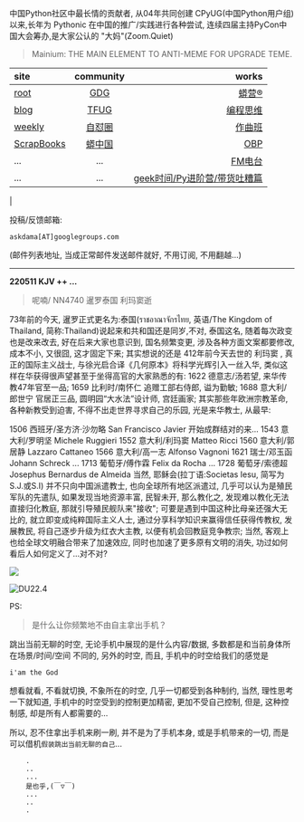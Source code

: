 中国Python社区中最长情的贡献者, 从04年共同创建 CPyUG(中国Python用户组)以来,长年为 Pythonic 在中国的推广/实践进行各种尝试, 连续四届主持PyCon中国大会筹办,是大家公认的 "大妈"(Zoom.Quiet)

> Mainium: THE MAIN ELEMENT TO ANTI-MEME FOR UPGRADE TEME.

| site | community | works |
| :-----| :----: | ----: |
| [root](http://zoomquiet.io/) | [GDG](https://blog.zhgdg.org/) | [蟒营®](https://doc.101.camp/) |
| [blog](https://blog.zoomquiet.io/pages/zoomquiet.html) | [TFUG](http://zh.tfug.world/) | [编程思维](https://py.101.camp/) |
| [weekly](http://weekly.pychina.org/) | [自怼圈](https://du.101.camp/) | [作曲班](https://mu.101.camp/) |
| [ScrapBooks](https://zoomquiet.io/collection.html) | [蟒中国](https://pychina.org/) | [OBP](https://zoomquiet.io/obp/index.html) |
| ... | ... | [FM电台](https://fm.101.camp/) |
| ... | ... | [geek时间/Py进阶营/带货吐糟篇](https://fm.101.camp/2020/geek2py-dama.html) 
 |


投稿/反馈邮箱:

    askdama[AT]googlegroups.com

(邮件列表地址, 
当成正常邮件发送邮件就好, 不用订阅, 不用翻越...)



---------------------------------------------------
**220511 KJV ++ ...**


> 呢喃/ NN4740 暹罗泰国 利玛窦逝





73年前的今天, 暹罗正式更名为:泰国(ราชอาณาจักรไทย, 英语/The Kingdom of Thailand, 简称:Thailand)说起来和共和国还是同岁,不对, 泰国这名, 随着每次政变也是改来改去, 好在后来大家也意识到, 国名频繁变更, 涉及各种方面文案都要修改, 成本不小, 又很囧, 这才固定下来;
其实想说的还是 412年前今天去世的 利玛窦 , 真正的国际主义战士, 与徐光启合译《几何原本》将科学光辉引入一丝入华, 类似这样在华获得很声望甚至于坐得高官的大家熟悉的有:
1622 德意志/汤若望, 来华传教47年官至一品;
1659 比利时/南怀仁 追赠工部右侍郎, 谥为勤敏;
1688 意大利/郎世宁 官居正三品, 圆明园“大水法”设计师, 宫廷画家;
其实那些年欧洲宗教革命, 各种新教受到迫害, 不得不出走世界寻求自己的乐园, 光是来华教士, 从最早:

1506 西班牙/圣方济·沙勿略 San Francisco Javier 开始成群结对的来...
1543 意大利/罗明坚 Michele Ruggieri
1552 意大利/利玛窦 Matteo Ricci
1560 意大利/郭居静 Lazzaro Cattaneo
1566 意大利/高一志 Alfonso Vagnoni
1621 瑞士/邓玉函 Johann Schreck
...
1713 葡萄牙/傅作霖 Felix da Rocha
...
1728 葡萄牙/索德超 Josephus Bernardus de Almeida
当然, 耶稣会(拉丁语:Societas Iesu, 简写为S.J.或S.I) 并不只向中国派遣教士, 也向全球所有地区派遣过, 几乎可以认为是殖民军队的先遣队, 如果发现当地资源丰富, 民智未开, 那么教化之, 发现难以教化无法直接归化教庭, 那就引导殖民舰队来"接收"; 可要是遇到中国这种比母亲还强大无比的, 就立即变成纯粹国际主义人士, 通过分享科学知识来赢得信任获得传教权, 发展教民, 将自己逐步升级为红衣大主教, 以便有机会回教庭竞争教宗;
当然, 客观上也给全球文明融合带来了加速效应, 同时也加速了更多原有文明的消失, 功过如何看后人如何定义了...​对不对?




![](https://ipic.zoomquiet.top/2022-05-10-zq42-today-card-2205.011.jpeg)



![DU22.4](https://ipic.zoomquiet.top/2022-04-30-220430DU6y_zip.jpg!/fw/420)



PS:
> 是什么让你频繁地不由自主拿出手机？

跳出当前无聊的时空,
无论手机中展现的是什么内容/数据,
多数都是和当前身体所在场景/时间/空间 不同的,
另外的时空,
而且, 手机中的时空给我们的感觉是

    i'am the God

想看就看, 不看就切换,
不象所在的时空, 几乎一切都受到各种制约,
当然,
理性思考一下就知道,
手机中的时空受到的控制更加精密, 更加不受自己控制,
但是, 这种控制感,
却是所有人都需要的...

所以, 
忍不住拿出手机来刷一刷,
并不是为了手机本身, 或是手机带来的一切,
而是可以借机`假装跳出当前无聊的自己`...



```
    .
    ..
    ...
    是也乎,(￣▽￣)
    ...
    ..
    .
```


